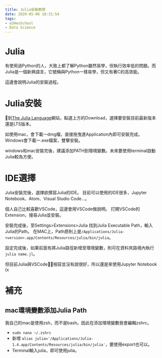 ```yaml
---
title: Julia安裝教學
date: 2020-05-06 18:31:54
tags:
- w3HexSchool
- Data Science
---
```


# Julia
有使用過Python的人，大致上都了解Python雖然易學，但執行效率低的問題。而Julia是一個新興語言，它號稱與Python一樣易學，但又有著C的高效能。

這邊會說明Julia的安裝過程。

# Julia安裝
到[The Julia Language](https://julialang.org/)網站，點選上方的Download，選擇要安裝目前最新版本還是LTS版本。

如使用mac，會下載一dmg檔，直接拖曳進Application內即可安裝完成。Windows會下載一.exe檔案，雙擊安裝。

windows和mac安裝完後，建議添加PATH到環境變數。未來要使用terminal啟動Julia較為方便。

# IDE選擇
Julia安裝完後，選擇欲撰寫Julia的IDE。
目前可以使用的IDE很多，Jupyter Notebook、Atom、Visual Studio Code...。

個人自己比較喜歡VSCode，這邊會用VSCode做說明。
打開VSCode的Extension，搜尋Julia並安裝。

安裝完成後，至Settings>Extensions>Julia 找到Julia Executable Path，輸入Julia的Path。
在MAC上，Path原則上是`/Applications/Julia-<version>.app/Contents/Resources/julia/bin/julia`。

設定完成後，如果前面有將Julia路徑新增至環境變數，則可在資料夾路境內執行`julia name.jl`。

但目前Julia與VSCode相容並沒有說很好，所以還是來使用Jupyter Notebook (x

# 補充
## mac環境變數添加Julia Path
我自己的mac是使用zsh，而不是bash。因此在添加環境變數我會編輯zshrc。

* `sudo nano ~/.zshrc`
* 新增 `alias julia='/Applications/Julia-1.4.app/Contents/Resources/julia/bin/julia'`，要使用export也可以。
* Terminal輸入julia，即可使用julia。



